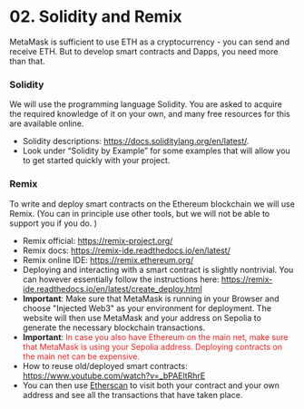 
# 02. Solidity and Remix

MetaMask is sufficient to use ETH as a cryptocurrency - you can send and receive ETH. But to develop smart contracts and Dapps, you need more than that. 


### Solidity
We will use the programming language Solidity. You are asked to acquire the required knowledge of it on your own, and many free resources for this are available online. 
  - Solidity descriptions: https://docs.soliditylang.org/en/latest/. 
  - Look under “Solidity by Example” for some examples that will allow you to get started quickly with your project. 

### Remix
To write and deploy smart contracts on the Ethereum blockchain we will use Remix. 
(You can in principle use other tools, but we will not be able to support you if you do. )
  - Remix official: https://remix-project.org/
  - Remix docs: https://remix-ide.readthedocs.io/en/latest/
  - Remix online IDE: https://remix.ethereum.org/
  - Deploying and interacting with a smart contract is slightly nontrivial. You can however essentially follow the instructions here: https://remix-ide.readthedocs.io/en/latest/create_deploy.html
  - **Important**: Make sure that MetaMask is running in your Browser and choose "Injected Web3" as your environment for deployment. The website will then use MetaMask and your address on Sepolia to generate the necessary blockchain transactions. 
  - **Important**: <span style = "color:#EE2222">In case you also have Ethereum on the main net, make sure that MetaMask is using your Sepolia address. Deploying contracts on the main net can be expensive.<span>
  - How to reuse old/deployed smart contracts: https://www.youtube.com/watch?v=_bPAEltRhrE
  - You can then use [Etherscan](https://sepolia.etherscan.io/) to visit both your contract and your own address and see all the transactions that have taken place. 
